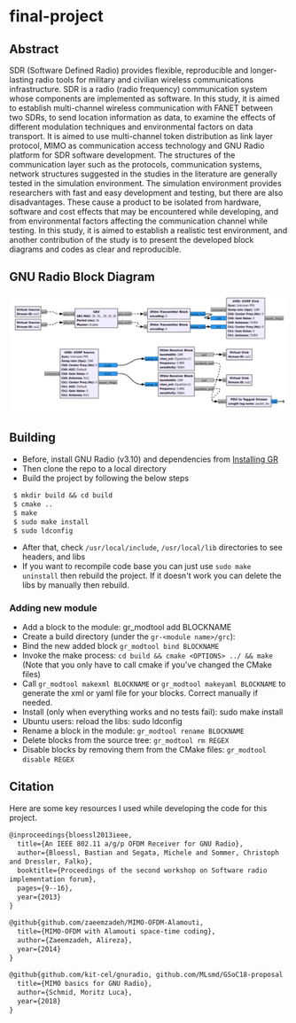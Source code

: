 # final-project

## Abstract
SDR (Software Defined Radio) provides flexible, reproducible and longer-lasting radio tools for military and civilian wireless communications infrastructure. SDR is a radio (radio frequency) communication system whose components are implemented as software. In this study, it is aimed to establish multi-channel wireless communication with FANET between two SDRs, to send location information as data, to examine the effects of different modulation techniques and environmental factors on data transport. It is aimed to use multi-channel token distribution as link layer protocol, MIMO as communication access technology and GNU Radio platform for SDR software development. The structures of the communication layer such as the protocols, communication systems, network structures suggested in the studies in the literature are generally tested in the simulation environment. The simulation environment provides researchers with fast and easy development and testing, but there are also disadvantages. These cause a product to be isolated from hardware, software and cost effects that may be encountered while developing, and from environmental factors affecting the communication channel while testing. In this study, it is aimed to establish a realistic test environment, and another contribution of the study is to present the developed block diagrams and codes as clear and reproducible.

## GNU Radio Block Diagram
![](screenshots/system_design.png)

## Building
- Before, install GNU Radio (v3.10) and dependencies from [Installing GR](https://wiki.gnuradio.org/index.php/InstallingGR)
- Then clone the repo to a local directory
- Build the project by following the below steps
```
 $ mkdir build && cd build
 $ cmake ..
 $ make
 $ sudo make install
 $ sudo ldconfig
```
- After that, check ```/usr/local/include```, ```/usr/local/lib``` directories to see headers, and libs
- If you want to recompile code base you can just use ```sudo make uninstall``` then rebuild the project. If it doesn't work you can delete the libs by manually then rebuild.

### Adding new module
- Add a block to the module: gr_modtool add BLOCKNAME
- Create a build directory (under the ```gr-<module name>/grc```): 
- Bind the new added block ```gr_modtool bind BLOCKNAME```
- Invoke the make process: ```cd build && cmake <OPTIONS> ../ && make``` (Note that you only have to call cmake if you've changed the CMake files)
- Call ```gr_modtool makexml BLOCKNAME``` or ```gr_modtool makeyaml BLOCKNAME``` to generate the xml or yaml file for your blocks. Correct manually if needed.
- Install (only when everything works and no tests fail): sudo make install
- Ubuntu users: reload the libs: sudo ldconfig
- Rename a block in the module: ```gr_modtool rename BLOCKNAME```
- Delete blocks from the source tree: ```gr_modtool rm REGEX```
- Disable blocks by removing them from the CMake files: ```gr_modtool disable REGEX```

## Citation
Here are some key resources I used while developing the code for this project.
```
@inproceedings{bloessl2013ieee,
  title={An IEEE 802.11 a/g/p OFDM Receiver for GNU Radio},
  author={Bloessl, Bastian and Segata, Michele and Sommer, Christoph and Dressler, Falko},
  booktitle={Proceedings of the second workshop on Software radio implementation forum},
  pages={9--16},
  year={2013}
}
```
```
@github{github.com/zaeemzadeh/MIMO-OFDM-Alamouti,
  title={MIMO-OFDM with Alamouti space-time coding},
  author={Zaeemzadeh, Alireza},
  year={2014}
}
```
```
@github{github.com/kit-cel/gnuradio, github.com/MLsmd/GSoC18-proposal
  title={MIMO basics for GNU Radio},
  author={Schmid, Moritz Luca},
  year={2018}
}
```

